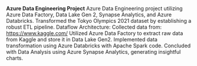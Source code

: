 **Azure Data Engineering Project**
Azure Data Engineering project utilizing Azure Data Factory, Data Lake Gen 2, Synapse Analytics, and Azure Databricks.
Transformed the Tokyo Olympics 2021 dataset by establishing a robust ETL pipeline.
Dataflow Architecture:
Collected data from: https://www.kaggle.com/
Utilized Azure Data Factory to extract raw data from Kaggle and store it in Data Lake Gen2. Implemented data transformation using Azure Databricks with Apache Spark code.
Concluded with Data Analysis using Azure Synapse Analytics, generating insightful charts. 
